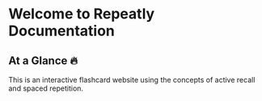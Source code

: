 # Welcome to Repeatly Documentation

## At a Glance 🔥
This is an interactive flashcard website using the concepts of active recall and spaced repetition.